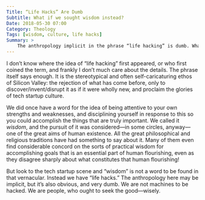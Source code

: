 ```yaml
---
Title: “Life Hacks” Are Dumb
Subtitle: What if we sought wisdom instead?
Date: 2018-05-30 07:00
Category: Theology
Tags: [wisdom, culture, life hacks]
Summary: >
    The anthropology implicit in the phrase “life hacking” is dumb. What we need is wisdom.
---
```


I don’t know where the idea of “life hacking” first appeared, or who first coined the term, and frankly I don’t much care about the details. The phrase itself says enough. It is the stereotypical and often self-caricaturing ethos of Silicon Valley: the rejection of what has come before, only to discover/invent/disrupt it as if it were wholly new, and proclaim the glories of tech startup culture.

We did once have a word for the idea of being attentive to your own strengths and weaknesses, and disciplining yourself in response to this so you could accomplish the things that are truly important. We called it *wisdom*, and the pursuit of it was considered—in some circles, anyway—one of the great aims of human existence. All the great philosophical and religious traditions have had something to say about it. Many of them even find considerable concord on the sorts of practical wisdom for accomplishing goals that is an essential part of human flourishing, even as they disagree sharply about what constitutes that human flourishing!

But look to the tech startup scene and “wisdom” is not a word to be found in that vernacular. Instead we have “life hacks.” The anthropology here may be implicit, but it’s also obvious, and very dumb. We are not machines to be hacked. We are people, who ought to seek the good—wisely.

